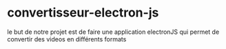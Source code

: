 # convertisseur-electron-js
le but de notre projet est de faire une application electronJS qui permet de convertir des videos en différents formats

